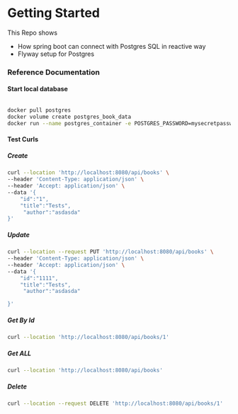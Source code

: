 # Getting Started

This Repo shows

- How spring boot can connect with Postgres SQL in reactive way
- Flyway setup for Postgres

### Reference Documentation

#### Start local database

```bash

docker pull postgres
docker volume create postgres_book_data
docker run --name postgres_container -e POSTGRES_PASSWORD=mysecretpassword -d -p 5432:5432 -v postgres_book_data:/var/lib/postgresql/data postgres

```

#### Test Curls

##### Create

```bash
curl --location 'http://localhost:8080/api/books' \
--header 'Content-Type: application/json' \
--header 'Accept: application/json' \
--data '{
    "id":"1",
    "title":"Tests",
     "author":"asdasda"
}'
```

##### Update

```bash
curl --location --request PUT 'http://localhost:8080/api/books' \
--header 'Content-Type: application/json' \
--header 'Accept: application/json' \
--data '{
    "id":"1111",
    "title":"Tests",
     "author":"asdasda"

}'
```

##### Get By Id

```bash
curl --location 'http://localhost:8080/api/books/1' 
```

##### Get ALL

```bash
curl --location 'http://localhost:8080/api/books' 
```

##### Delete

```bash
curl --location --request DELETE 'http://localhost:8080/api/books/1' 
```
